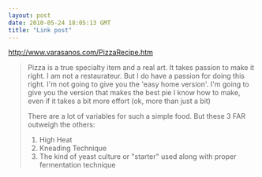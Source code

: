 ```yaml
---
layout: post
date: 2010-05-24 18:05:13 GMT
title: "Link post"
---
```

<http://www.varasanos.com/PizzaRecipe.htm>

> Pizza is a true specialty item and a real art. It takes passion to make it right. I am not a restaurateur. But I do have a passion for doing this right. I'm not going to give you the 'easy home version'. I'm going to give you the version that makes the best pie I know how to make, even if it takes a bit more effort (ok, more than just a bit)
>
> There are a lot of variables for such a simple food. But these 3 FAR outweigh the others:
>
> 1. High Heat
> 2. Kneading Technique
> 3. The kind of yeast culture or "starter" used along with proper fermentation technique
